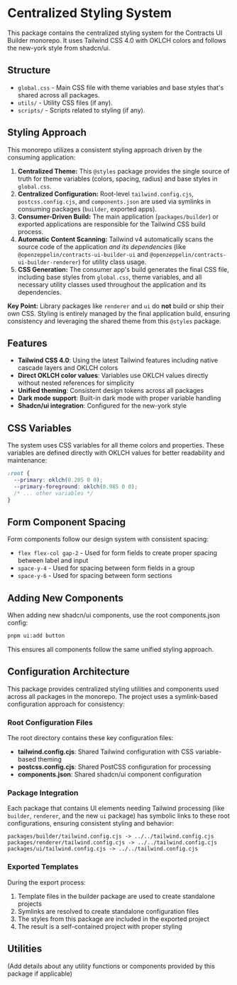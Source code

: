 # Centralized Styling System

This package contains the centralized styling system for the Contracts UI Builder monorepo. It uses Tailwind CSS 4.0 with OKLCH colors and follows the new-york style from shadcn/ui.

## Structure

- `global.css` - Main CSS file with theme variables and base styles that's shared across all packages.
- `utils/` - Utility CSS files (if any).
- `scripts/` - Scripts related to styling (if any).

## Styling Approach

This monorepo utilizes a consistent styling approach driven by the consuming application:

1.  **Centralized Theme:** This `@styles` package provides the single source of truth for theme variables (colors, spacing, radius) and base styles in `global.css`.
2.  **Centralized Configuration:** Root-level `tailwind.config.cjs`, `postcss.config.cjs`, and `components.json` are used via symlinks in consuming packages (`builder`, exported apps).
3.  **Consumer-Driven Build:** The main application (`packages/builder`) or exported applications are responsible for the Tailwind CSS build process.
4.  **Automatic Content Scanning:** Tailwind v4 automatically scans the source code of the application _and its dependencies_ (like `@openzeppelin/contracts-ui-builder-ui` and `@openzeppelin/contracts-ui-builder-renderer`) for utility class usage.
5.  **CSS Generation:** The consumer app's build generates the final CSS file, including base styles from `global.css`, theme variables, and all necessary utility classes used throughout the application and its dependencies.

**Key Point:** Library packages like `renderer` and `ui` do **not** build or ship their own CSS. Styling is entirely managed by the final application build, ensuring consistency and leveraging the shared theme from this `@styles` package.

## Features

- **Tailwind CSS 4.0**: Using the latest Tailwind features including native cascade layers and OKLCH colors
- **Direct OKLCH color values**: Variables use OKLCH values directly without nested references for simplicity
- **Unified theming**: Consistent design tokens across all packages
- **Dark mode support**: Built-in dark mode with proper variable handling
- **Shadcn/ui integration**: Configured for the new-york style

## CSS Variables

The system uses CSS variables for all theme colors and properties. These variables are defined directly with OKLCH values for better readability and maintenance:

```css
:root {
  --primary: oklch(0.205 0 0);
  --primary-foreground: oklch(0.985 0 0);
  /* ... other variables */
}
```

## Form Component Spacing

Form components follow our design system with consistent spacing:

- `flex flex-col gap-2` - Used for form fields to create proper spacing between label and input
- `space-y-4` - Used for spacing between form fields in a group
- `space-y-6` - Used for spacing between form sections

## Adding New Components

When adding new shadcn/ui components, use the root components.json config:

```bash
pnpm ui:add button
```

This ensures all components follow the same unified styling approach.

## Configuration Architecture

This package provides centralized styling utilities and components used across all packages in the monorepo. The project uses a
symlink-based configuration approach for consistency:

### Root Configuration Files

The root directory contains these key configuration files:

- **tailwind.config.cjs**: Shared Tailwind configuration with CSS variable-based theming
- **postcss.config.cjs**: Shared PostCSS configuration for processing
- **components.json**: Shared shadcn/ui component configuration

### Package Integration

Each package that contains UI elements needing Tailwind processing (like `builder`, `renderer`, and the new `ui` package) has symbolic links to these root configurations, ensuring consistent styling and behavior:

```
packages/builder/tailwind.config.cjs -> ../../tailwind.config.cjs
packages/renderer/tailwind.config.cjs -> ../../tailwind.config.cjs
packages/ui/tailwind.config.cjs -> ../../tailwind.config.cjs
```

### Exported Templates

During the export process:

1. Template files in the builder package are used to create standalone projects
2. Symlinks are resolved to create standalone configuration files
3. The styles from this package are included in the exported project
4. The result is a self-contained project with proper styling

## Utilities

(Add details about any utility functions or components provided by this package if applicable)
